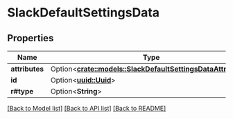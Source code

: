 # SlackDefaultSettingsData

## Properties

Name | Type | Description | Notes
------------ | ------------- | ------------- | -------------
**attributes** | Option<[**crate::models::SlackDefaultSettingsDataAttributes**](SlackDefaultSettingsData_attributes.md)> |  | [optional]
**id** | Option<[**uuid::Uuid**](uuid::Uuid.md)> |  | [optional]
**r#type** | Option<**String**> |  | [optional]

[[Back to Model list]](../README.md#documentation-for-models) [[Back to API list]](../README.md#documentation-for-api-endpoints) [[Back to README]](../README.md)


